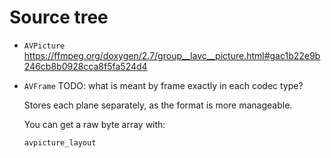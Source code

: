 # Source tree

-   `AVPicture` <https://ffmpeg.org/doxygen/2.7/group__lavc__picture.html#gac1b22e9b246cb8b0928cca8f5fa524d4>

-   `AVFrame` TODO: what is meant by frame exactly in each codec type?

    Stores each plane separately, as the format is more manageable.

    You can get a raw byte array with:

        avpicture_layout
